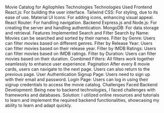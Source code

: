 Movie Catalog for Agilophiles Technologies
Technologies Used
Frontend
React.js: For building the user interface.
Tailwind CSS: For styling, due to its ease of use.
Material UI Icons: For adding icons, enhancing visual appeal.
React Router: For handling navigation.
Backend
Express.js and Node.js: For creating the server and handling authentication.
MongoDB: For data storage and retrieval.
Features Implemented
Search and Filter
Search by Name: Movies can be searched and sorted by their names.
Filter by Genre: Users can filter movies based on different genres.
Filter by Release Year: Users can filter movies based on their release year.
Filter by IMDB Ratings: Users can filter movies based on IMDB ratings.
Filter by Duration: Users can filter movies based on their duration.
Combined Filters: All filters work together seamlessly to enhance user experience.
Pagination
After every 8 movie cards, users can navigate to the next page.
Users can also return to the previous page.
User Authentication
Signup Page: Users need to sign up with their email and password.
Login Page: Users can log in using their signup credentials to access the movie catalog.
Challenges Faced
Backend Development: Being new to backend technologies, I faced challenges with frameworks and databases.
Solution: I utilized online resources and tutorials to learn and implement the required backend functionalities, showcasing my ability to learn and adapt quickly.
